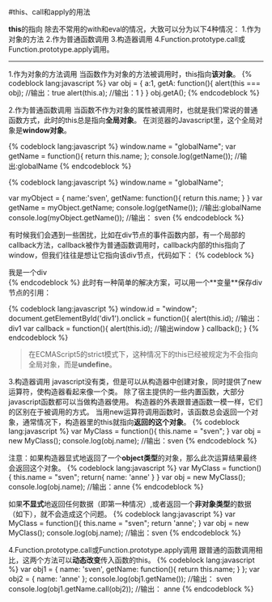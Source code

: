 #this、call和apply的用法

**this**的指向
除去不常用的with和eval的情况，大致可以分为以下4种情况：
1.作为对象的方法
2.作为普通函数调用
3.构造器调用
4.Function.prototype.call或Function.prototype.apply调用。

-------------------------------------------

1.作为对象的方法调用
当函数作为对象的方法被调用时，this指向**该对象**。
{% codeblock lang:javascript %}
var obj = {
    a:1,
    getA: function(){
        alert(this === obj); //输出：true
        alert(this.a);  //输出：1
    }
}
obj.getA();
{% endcodeblock %}

2.作为普通函数调用
当函数不作为对象的属性被调用时，也就是我们常说的普通函数方式，此时的this总是指向**全局对象**。
在浏览器的Javascript里，这个全局对象是**window对象**。

{% codeblock lang:javascript %}
window.name = "globalName";
var getName = function(){
    return this.name;
};
console.log(getName());  //输出:globalName
{% endcodeblock %}

{% codeblock lang:javascript %}
window.name = "globalName";
		
var myObject = {
    name:'sven',
    getName: function(){
        return this.name;
    }
}
var getName = myObject.getName;
console.log(getName());  //输出:globalName
console.log(myObject.getName());  //输出： sven
{% endcodeblock %}

有时候我们会遇到一些困扰，比如在div节点的事件函数内部，有一个局部的callback方法，callback被作为普通函数调用时，callback内部的this指向了window，但我们往往是想让它指向该div节点，代码如下：
{% codeblock %}
<html>
  <body>
    <div id="div1">我是一个div</div>
  </body>
  <script>
    window.id = "window";
    document.getElementById('div1').onclick = function(){
        alert(this.id);  //输出： div1
        var callback = function(){
            alert(this.id);  //输出window
        }
        callback();
    }
  </script>
</html>
{% endcodeblock %}
此时有一种简单的解决方案，可以用一个**变量**保存div节点的引用：

{% codeblock lang:javascript %}
window.id = "window";
document.getElementById('div1').onclick = function(){
    alert(this.id);  //输出： div1
    var callback = function(){
        alert(this.id);  //输出window
    }
    callback();
}
{% endcodeblock %}

>在ECMAScript5的strict模式下，这种情况下的this已经被规定为不会指向全局对象，而是**undefine**。


3.构造器调用
javascript没有类，但是可以从构造器中创建对象，同时提供了new运算符，使构造器看起来像一个类。
除了宿主提供的一些内置函数，大部分javascript函数都可以当做构造器使用。
构造器的外表跟普通函数一模一样，它们的区别在于被调用的方式。
当用new运算符调用函数时，该函数总会返回一个对象，通常情况下，构造器里的this就指向**返回的这个对象**。
{% codeblock lang:javascript %}
var MyClass = function(){
    this.name = "sven";
}
var obj = new MyClass();
console.log(obj.name);  //输出：sven
{% endcodeblock %}

注意：如果构造器显式地返回了一个**object类型**的对象，那么此次运算结果最终会返回这个对象。
{% codeblock lang:javascript %}
var MyClass = function(){
    this.name = "sven";
    return{
        name: 'anne'
    }
}
var obj = new MyClass();
console.log(obj.name);  //输出：anne
{% endcodeblock %}

如果**不显式**地返回任何数据（即第一种情况）,或者返回一个**非对象类型**的数据（如下），就不会造成这个问题。
{% codeblock lang:javascript %}
var MyClass = function(){
    this.name = "sven";
    return 'anne';
}
var obj = new MyClass();
console.log(obj.name);  //输出：sven
{% endcodeblock %}

4.Function.prototype.call或Function.prototype.apply调用
跟普通的函数调用相比，这两个方法可以**动态改变**传入函数的this。
{% codeblock lang:javascript %}
var obj1 = {
    name: 'sven',
    getName: function(){
        return this.name;
    }
};
var obj2 = {
    name: 'anne'
};
console.log(obj1.getName());  //输出： sven
console.log(obj1.getName.call(obj2));  //输出： anne
{% endcodeblock %}
